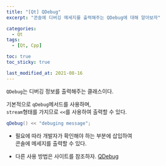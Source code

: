 ```yaml
---
title: "[Qt] QDebug"
excerpt: "콘솔에 디버깅 메세지를 출력해주는 QDebug에 대해 알아보자"

categories:
  - Qt
tags:
  - [Qt, Cpp]

toc: true
toc_sticky: true

last_modified_at: 2021-08-16
---
```


`QDebug`는 디버깅 정보를 출력해주는 클래스이다.

기본적으로 `qDebug`메서드를 사용하며,   
`stream`형태를 가지므로 `<<`를 사용하여 출력할 수 있다.

```cpp
qDebug() << "debuging message";
```

* 필요에 따라 개발자가 확인해야 하는 부분에 삽입하여   
콘솔에 메세지를 출력할 수 있다.

* 다른 사용 방법은 사이트를 참조하자. [QDebug](https://doc.qt.io/qt-5/qdebug.html)